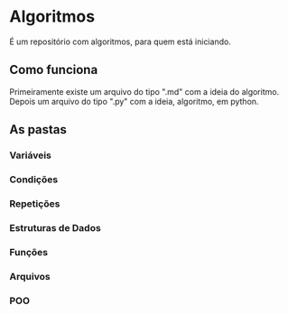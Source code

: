 # Algoritmos
É um repositório com algoritmos, para quem está iniciando.

## Como funciona
Primeiramente existe um arquivo do tipo ".md" com a ideia do algoritmo. Depois um arquivo do tipo ".py" com a ideia, algoritmo, em python.

## As pastas
### Variáveis
### Condições
### Repetições
### Estruturas de Dados
### Funções
### Arquivos
### POO


